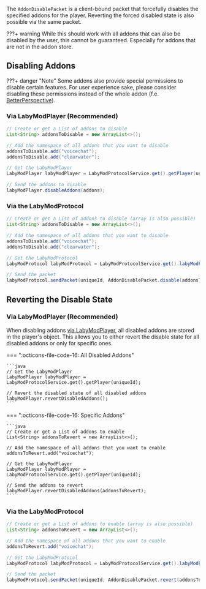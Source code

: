 The `AddonDisablePacket` is a client-bound packet that forcefully disables the specified addons for the player.
Reverting the forced disabled state is also possible via the same packet.

???+ warning
    While this should work with all addons that can also be disabled by the user, this cannot be guaranteed. Especially for addons that are not in the addon store.

## Disabling Addons

???+ danger "Note"
    Some addons also provide special permissions to disable certain features. For user experience sake, please consider disabling these permissions instead of the whole addon (f.e. [BetterPerspective](#)).

### Via LabyModPlayer (Recommended)

```java
// Create or get a List of addons to disable
List<String> addonsToDisable = new ArrayList<>();

// Add the namespace of all addons that you want to disable
addonsToDisable.add("voicechat");
addonsToDisable.add("clearwater");

// Get the LabyModPlayer
LabyModPlayer labyModPlayer = LabyModProtocolService.get().getPlayer(uniqueId);

// Send the addons to disable
labyModPlayer.disableAddons(addons);
```

### Via the LabyModProtocol

```java
// Create or get a List of addons to disable (array is also possible)
List<String> addonsToDisable = new ArrayList<>();

// Add the namespace of all addons that you want to disable
addonsToDisable.add("voicechat");
addonsToDisable.add("clearwater");

// Get the LabyModProtocol
LabyModProtocol labyModProtocol = LabyModProtocolService.get().labyModProtocol();

// Send the packet
labyModProtocol.sendPacket(uniqueId, AddonDisablePacket.disable(addonsToDisable));
```

## Reverting the Disable State

### Via LabyModPlayer (Recommended)

When disabling addons [via LabyModPlayer](#via-labymodplayer-recommended), all disabled addons are stored in the player's object. This allows you to either revert the disable state for all disabled addons or only for specific ones.

=== ":octicons-file-code-16: All Disabled Addons"

    ```java
    // Get the LabyModPlayer
    LabyModPlayer labyModPlayer = LabyModProtocolService.get().getPlayer(uniqueId);
    
    // Revert the disabled state of all disabled addons
    labyModPlayer.revertDisabledAddons();
    ```

=== ":octicons-file-code-16: Specific Addons"

    ```java
    // Create or get a List of addons to enable
    List<String> addonsToRevert = new ArrayList<>();
    
    // Add the namespace of all addons that you want to enable
    addonsToRevert.add("voicechat");
    
    // Get the LabyModPlayer
    LabyModPlayer labyModPlayer = LabyModProtocolService.get().getPlayer(uniqueId);
    
    // Send the addons to revert
    labyModPlayer.revertDisabledAddons(addonsToRevert);
    ```

### Via the LabyModProtocol

```java
// Create or get a List of addons to enable (array is also possible)
List<String> addonsToRevert = new ArrayList<>();

// Add the namespace of all addons that you want to enable
addonsToRevert.add("voicechat");

// Get the LabyModProtocol
LabyModProtocol labyModProtocol = LabyModProtocolService.get().labyModProtocol();

// Send the packet
labyModProtocol.sendPacket(uniqueId, AddonDisablePacket.revert(addonsToRevert));
```